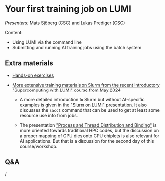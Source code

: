# Your first training job on LUMI

*Presenters:* Mats Sjöberg (CSC) and Lukas Prediger (CSC)

Content:

-   Using LUMI via the command line
-   Submitting and running AI training jobs using the batch system


<!--
<video src="https://462000265.lumidata.eu/ai-20241126/recordings/03_FirstJob.mp4" controls="controls"></video>
-->


## Extra materials

<!--
-   [Presentation slides](https://462000265.lumidata.eu/ai-20241126/files/LUMI-ai-20241126-03-First_AI_job.pdf)
-->

-   [Hands-on exercises](E03_FirstJob.md)

-   [More extensive training materials on Slurm from the recent introductory "Supercomputing with LUMI" course from May 2024](https://lumi-supercomputer.github.io/LUMI-training-materials/2day-20240502/)

    -   A more detailed introduction to Slurm but without AI-specific examples is given in the 
        ["Slurm on LUMI" presentation](https://lumi-supercomputer.github.io/LUMI-training-materials/2day-20240502/extra_06_Slurm/).
        It also discusses the `sacct` command that can be used to get at least some resource use info
        from jobs.

    -   The presentation ["Process and Thread Distribution and Binding"](https://lumi-supercomputer.github.io/LUMI-training-materials/2day-20240502/extra_07_Binding/)
        is more oriented towards traditional HPC codes, but the discussion on a proper mapping
        of GPU dies onto CPU chiplets is also relevant for AI applications. But that is a discussion
        for the second day of this course/workshop.


## Q&A

/

